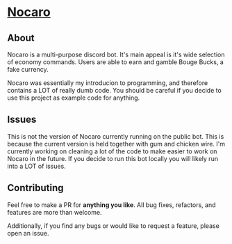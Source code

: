 # [Nocaro](https://discord.com/api/oauth2/authorize?client_id=746934062446542925&permissions=277632642112&scope=bot%20applications.commands)

## About

Nocaro is a multi-purpose discord bot. It's main appeal is it's wide selection of economy commands. Users are able to earn and gamble Bouge Bucks, a fake currency. 

Nocaro was essentially my introducion to programming, and therefore contains a LOT of really dumb code. You should be careful if you decide to use this project as example code for anything.

## Issues

This is not the version of Nocaro currently running on the public bot. This is because the current version is held together with gum and chicken wire. I'm currently working on cleaning a lot of the code to make easier to work on Nocaro in the future. If you decide to run this bot locally you will likely run into a LOT of issues.

## Contributing

Feel free to make a PR for __anything you like__. All bug fixes, refactors, and features are more than welcome.

Additionally, if you find any bugs or would like to request a feature, please open an issue.